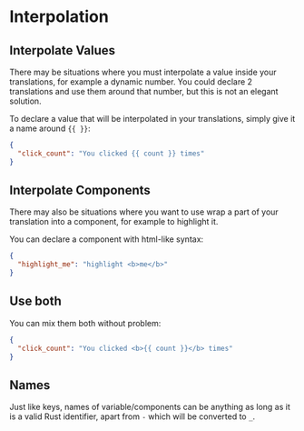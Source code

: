 # Interpolation

## Interpolate Values

There may be situations where you must interpolate a value inside your translations, for example a dynamic number.
You could declare 2 translations and use them around that number, but this is not an elegant solution.

To declare a value that will be interpolated in your translations, simply give it a name around `{{ }}`:

```json
{
  "click_count": "You clicked {{ count }} times"
}
```

## Interpolate Components

There may also be situations where you want to use wrap a part of your translation into a component, for example to highlight it.

You can declare a component with html-like syntax:

```json
{
  "highlight_me": "highlight <b>me</b>"
}
```

## Use both

You can mix them both without problem:

```json
{
  "click_count": "You clicked <b>{{ count }}</b> times"
}
```

## Names

Just like keys, names of variable/components can be anything as long as it is a valid Rust identifier, apart from `-` which will be converted to `_`.
